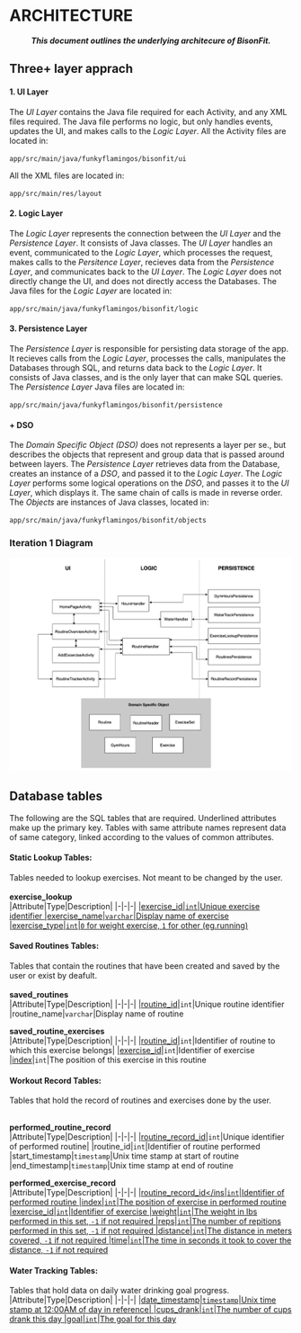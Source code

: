 # ARCHITECTURE
<div align=center><b><i>
This document outlines the underlying architecure of BisonFit.
</i></b></div>

## Three+ layer apprach

#### 1. UI Layer
The _UI Layer_ contains the Java file required for each Activity, and any XML files required. The Java file performs no logic, but only handles events, updates the UI, and makes calls to the _Logic Layer_. All the Activity files are located in:

`app/src/main/java/funkyflamingos/bisonfit/ui` 

All the XML files are located in: 

`app/src/main/res/layout`

#### 2. Logic Layer
The _Logic Layer_ represents the connection between the _UI Layer_ and the _Persistence Layer_. It consists of Java classes. The _UI Layer_ handles an event, communicated to the _Logic Layer_, which processes the request, makes calls to the _Persitence Layer_, recieves data from the _Persistence Layer_, and communicates back to the _UI Layer_.	The _Logic Layer_ does not directly change the UI, and does not directly access the Databases. The Java files for the _Logic Layer_ are located in: 

`app/src/main/java/funkyflamingos/bisonfit/logic` 

#### 3. Persistence Layer 
The _Persistence Layer_ is responsible for persisting data storage of the app. It recieves calls from the _Logic Layer_, processes the calls, manipulates the Databases through SQL, and returns data back to the _Logic Layer_. It consists of Java classes, and is the only layer that can make SQL queries. The _Persistence Layer_ Java files are located in:

`app/src/main/java/funkyflamingos/bisonfit/persistence`

#### + DSO
The _Domain Specific Object (DSO)_ does not represents a layer per se., but describes the objects that represent and group data that is passed around between layers. The _Persistence Layer_ retrieves data from the Database, creates an instance of a _DSO_, and passed it to the _Logic Layer_. The _Logic Layer_ performs some logical operations on the _DSO_, and passes it to the _UI Layer_, which displays it. The same chain of calls is made in reverse order. The _Objects_ are instances of Java classes, located in:

`app/src/main/java/funkyflamingos/bisonfit/objects`

### Iteration 1 Diagram

![architecture](Architecture-1.jpg)

## Database tables
The following are the SQL tables that are required. Underlined attributes make up the primary key. Tables with same attribute names represent data of same category, linked according to the values of common attributes.

#### Static Lookup Tables:
Tables needed to lookup exercises. Not meant to be changed by the user.<br><br>
**exercise\_lookup**<br>
|Attribute|Type|Description|
|-|-|-|
|<ins>exercise_id<ins>|`int`|Unique exercise identifier
|exercise_name|`varchar`|Display name of exercise
|exercise_type|`int`|`0` for weight exercise, `1` for other (eg.running)

#### Saved Routines Tables:
Tables that contain the routines that have been created and saved by the user or exist by deafult.<br><br>
**saved\_routines**<br>
|Attribute|Type|Description|
|-|-|-|
|<ins>routine\_id</ins>|`int`|Unique routine identifier
|routine_name|`varchar`|Display name of routine

**saved\_routine\_exercises**<br>
|Attribute|Type|Description|
|-|-|-|
|<ins>routine\_id</ins>|`int`|Identifier of routine to which this exercise belongs|
|<ins>exercise\_id</ins>|`int`|Identifier of exercise
|<ins>index</ins>|`int`|The position of this exercise in this routine

#### Workout Record Tables:
Tables that hold the record of routines and exercises done by the user.<br><br>

**performed\_routine\_record**<br>
|Attribute|Type|Description|
|-|-|-|
|<ins>routine\_record\_id</ins>|`int`|Unique identifier of performed routine|
|routine\_id|`int`|Identifier of routine performed
|start_timestamp|`timestamp`|Unix time stamp at start of routine
|end\_timestamp|`timestamp`|Unix time stamp at end of routine

**performed\_exercise\_record**<br>
|Attribute|Type|Description|
|-|-|-|
|<ins>routine\_record\_id</ins|`int`|Identifier of performed routine
|<ins>index</ins>|`int`|The position of exercise in performed routine
|exercise\_id|`int`|Identifier of exercise
|weight|`int`|The weight in lbs performed in this set, `-1` if not required
|reps|`int`|The number of repitions performed in this set, `-1` if not required
|distance|`int`|The distance in meters covered, `-1` if not required
|time|`int`|The time in seconds it took to cover the distance, `-1` if not required


#### Water Tracking Tables:
Tables that hold data on daily water drinking goal progress.
|Attribute|Type|Description|
|-|-|-|
|<ins>date\_timestamp<ins>|`timestamp`|Unix time stamp at 12:00AM of day in reference|
|cups_drank|`int`|The number of cups drank this day
|goal|`int`|The goal for this day 


